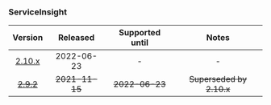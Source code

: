 ### ServiceInsight

| Version   | Released       | Supported until   | Notes                             |
|:---------:|:--------------:|:-----------------:|:---------------------------------:|
| [2.10.x](https://github.com/Particular/ServiceInsight/releases/tag/2.10.0) | 2022-06-23     | -                 | -                                 |
| [~~2.9.2~~](https://github.com/Particular/ServiceInsight/releases/tag/2.9.2) | ~~2021-11-15~~ | ~~2022-06-23~~    | ~~Superseded by 2.10.x~~          |
